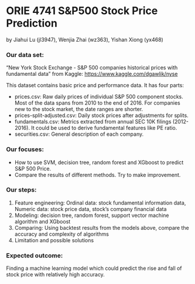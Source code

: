 # ORIE 4741 S&P500 Stock Price Prediction
by Jiahui Lu (jl3947), Wenjia Zhai (wz363), Yishan Xiong (yx468)

### Our data set:
“New York Stock Exchange - S&P 500 companies historical prices with fundamental data” from Kaggle: https://www.kaggle.com/dgawlik/nyse

This dataset contains basic price and performance data. It has four parts:  

- prices.csv: Raw daily prices of individual S&P 500 component stocks. Most of the data spans from 2010 to the end of 2016. For companies new to the stock market, the date ranges are shorter.  
- prices-split-adjusted.csv: Daily stock prices after adjustments for splits.  
- fundamentals.csv: Metrics extracted from annual SEC 10K filings (2012-2016). It could be used to derive fundamental features like PE ratio.  
- securities.csv: General description of each company. 

### Our focuses: 

- How to use SVM, decision tree, random forest and XGboost to predict S&P 500 Price.  
- Compare the results of different methods. Try to make improvement.

### Our steps: 

1. Feature engineering: Ordinal data: stock fundamental information data, Numeric data: stock price data, stock’s company financial data
2. Modeling: decision tree, random forest, support vector machine algorithm and XGboost
3. Comparing: Using backtest results from the models above, compare the accuracy and complexity of algorithms 
4. Limitation and possible solutions

### Expected outcome:
Finding a machine learning model which could predict the rise and fall of stock price  with relatively high accuracy.


